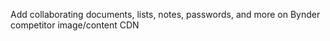 Add collaborating documents, lists, notes, passwords, and more on Bynder competitor image/content CDN